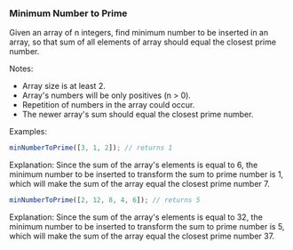 ### Minimum Number to Prime

Given an array of n integers, find minimum number to be inserted in an array, so that sum of all elements of array should equal the closest prime number.

Notes:
* Array size is at least 2.
* Array's numbers will be only positives (n > 0).
* Repetition of numbers in the array could occur.
* The newer array's sum should equal the closest prime number.

Examples:

```javascript
minNumberToPrime([3, 1, 2]); // returns 1
```

Explanation:
Since the sum of the array's elements is equal to 6, the minimum number to be inserted to transform the sum to prime number is 1, which will make the sum of the array equal the closest prime number 7.

```javascript
minNumberToPrime([2, 12, 8, 4, 6]); // returns 5
```

Explanation:
Since the sum of the array's elements is equal to 32, the minimum number to be inserted to transform the sum to prime number is 5, which will make the sum of the array equal the closest prime number 37.
